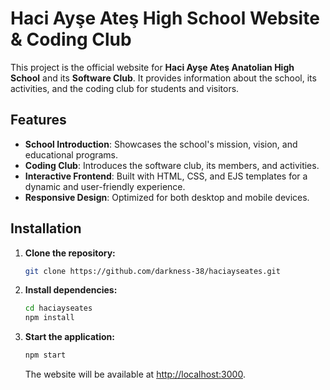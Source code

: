 # Haci Ayşe Ateş High School Website & Coding Club

This project is the official website for **Haci Ayşe Ateş Anatolian High School** and its **Software Club**. It provides information about the school, its activities, and the coding club for students and visitors.

## Features

- **School Introduction**: Showcases the school's mission, vision, and educational programs.  
- **Coding Club**: Introduces the software club, its members, and activities.  
- **Interactive Frontend**: Built with HTML, CSS, and EJS templates for a dynamic and user-friendly experience.  
- **Responsive Design**: Optimized for both desktop and mobile devices.  

## Installation

1. **Clone the repository:**  
   ```bash
   git clone https://github.com/darkness-38/haciayseates.git
   ```

2. **Install dependencies:**  
   ```bash
   cd haciayseates
   npm install
   ```

3. **Start the application:**  
   ```bash
   npm start
   ```

   The website will be available at [http://localhost:3000](http://localhost:3000).
